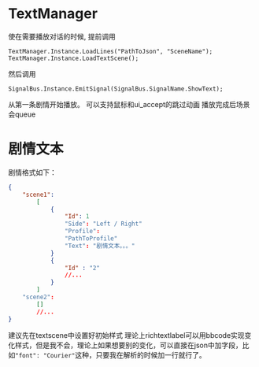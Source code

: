 # TextManager
使在需要播放对话的时候, 提前调用
```
TextManager.Instance.LoadLines("PathToJson", "SceneName");
TextManager.Instance.LoadTextScene();
```

然后调用
```
SignalBus.Instance.EmitSignal(SignalBus.SignalName.ShowText);
```
从第一条剧情开始播放。
可以支持鼠标和ui_accept的跳过动画
播放完成后场景会queue

# 剧情文本
剧情格式如下：
```json
{
    "scene1":
        [
            {
                "Id": 1
                "Side": "Left / Right"
                "Profile": 
                "PathToProfile"
                "Text": "剧情文本。。。"
            }
            {
                "Id" : "2"
                //...
            }
        ]
    "scene2":
        []
        //...
}
```
建议先在textscene中设置好初始样式
理论上richtextlabel可以用bbcode实现变化样式，但是我不会，理论上如果想要别的变化，可以直接在json中加字段，比如`"font": "Courier"`这种，只要我在解析的时候加一行就行了。
